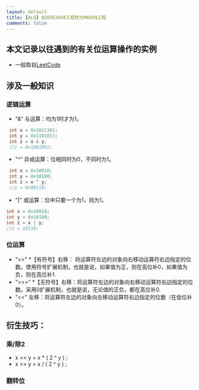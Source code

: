 ```yaml
---
layout: default
title: [ALG] 如何将JAVA工程转为MAVEN工程
comments: false
---
```



## 本文记录以往遇到的有关位运算操作的实例
 * 一般取自<a href = "http://leetcode.com/problemset/algorithms/">LeetCode</a>
 
## 涉及一般知识
### 逻辑运算

* "&"
 与运算：均为1时才为1。
```java
 int x = 0x1011101;
 int y = 0x1101011;
 int z = x & y;
 //z = 0x1001001;
```
 
* "^"
 异或运算：位相同时为0，不同时为1。
```java
 int x = 0x10010;
 int y = 0x10100;
 int z = x ^ y;
 //z = 0x00110;
```

* "|"
 或运算：位中只要一个为1，则为1。
```java
int x = 0x10010;
int y = 0x10100;
int z = x | y;
//z = 10110;
```

### 位运算
* ">>"
 *【有符号】右移： 将运算符左边的对象向右移动运算符右边指定的位数。使用符号扩展机制，也就是说，如果值为正，则在高位补0，如果值为负，则在高位补1.
* ">>>"
 *【无符号】右移：将运算符左边的对象向右移动运算符右边指定的位数。采用0扩展机制，也就是说，无论值的正负，都在高位补0.
* "<<" 左移：将运算符左边的对象向左移动运算符右边指定的位数（在低位补0）。

## 衍生技巧：
### 乘/除2
* x << y = x * ( 2 ^ y ) ;
* x >> y = x / ( 2 ^ y ) ;
### 翻转位
